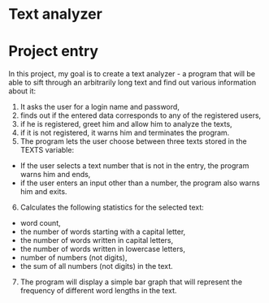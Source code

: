 # Text analyzer

# Project entry

In this project, my goal is to create a text analyzer - a program that will be able to sift through an arbitrarily long text and find out various information about it:

1. It asks the user for a login name and password,
2. finds out if the entered data corresponds to any of the registered users,
3. if he is registered, greet him and allow him to analyze the texts,
4. if it is not registered, it warns him and terminates the program.
5. The program lets the user choose between three texts stored in the TEXTS variable:
- If the user selects a text number that is not in the entry, the program warns him and ends,
- if the user enters an input other than a number, the program also warns him and exits.
6. Calculates the following statistics for the selected text:
- word count,
- the number of words starting with a capital letter,
- the number of words written in capital letters,
- the number of words written in lowercase letters,
- number of numbers (not digits),
- the sum of all numbers (not digits) in the text.
7. The program will display a simple bar graph that will represent the frequency of different word lengths in the text.
